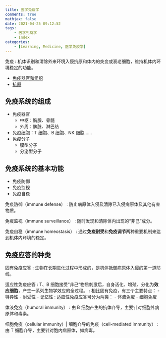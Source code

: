 ```yaml
---
title: 医学免疫学
comments: true
mathjax: false
date: 2021-04-25 09:12:52
tags:
    - 医学免疫学
    - Index
categories:
    - [Learning, Medicine, 医学免疫学]
---
```


免疫
: 机体识别和清除外来环境入侵抗原和体内的突变或衰老细胞，维持机体内环境稳定的功能。

<!-- more -->

- <a href="{% post_path 免疫器官和组织 %}">免疫器官和组织</a>
- <a href="{% post_path 抗原 %}">抗原</a>

## 免疫系统的组成

- 免疫器官
    - 中枢：胸腺、骨髓
    - 外周：脾脏、淋巴结
- 免疫细胞：T 细胞、B 细胞、NK 细胞……
- 免疫分子
    - 膜型分子
    - 分泌型分子

## 免疫系统的基本功能

- 免疫防御
- 免疫监视
- 免疫自稳

免疫防御（immune defense）
: 防止病原体入侵及清除已入侵病原体及其他有害物质。


免疫监视（immune surveillance）
: 随时发现和清除体内出现的“非己”成分。


免疫自稳（immune homeostasis）
: 通过**免疫耐受**和**免疫调节**两种重要机制来达到机体内环境的稳定。

## 免疫应答的种类

固有免疫应答
: 生物在长期进化过程中形成的，是机体抵御病原体入侵的第一道防线。

适应性免疫应答
: T、B 细胞接受“非己”物质刺激后，自身活化、增殖、分化为**效应细胞**，产生一系列生物学效应的全过程。
: 相比固有免疫，有三个主要特点：
    - 特异性
    - 耐受性
    - 记忆性
: 适应性免疫应答可分为两类：
    - 体液免疫
    - 细胞免疫

体液免疫（humoral immunity）
: 由 B 细胞产生的抗体介导，主要针对细胞外病原体和毒素。

细胞免疫（cellular immunity）| 细胞介导的免疫（cell-mediated immunity）
: 由 T 细胞介导，主要针对胞内病原体，如病毒。
